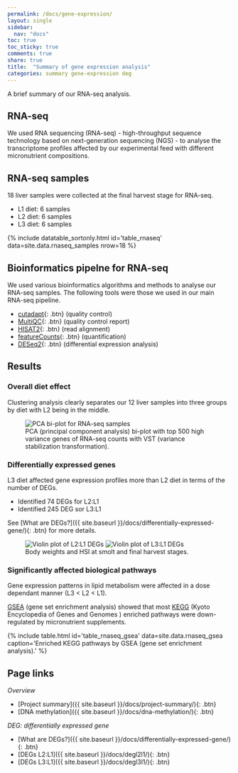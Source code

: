 ```yaml
---
permalink: /docs/gene-expression/
layout: single
sidebar:
  nav: "docs"
toc: true
toc_sticky: true
comments: true
share: true
title:  "Summary of gene expression analysis"
categories: summary gene-expression deg
---
```

A brief summary of our RNA-seq analysis.

## RNA-seq

We used RNA sequencing (RNA-seq) - high-throughput sequence technology based on next-generation sequencing (NGS) - to analyse the transcriptome profiles affected by our experimental feed with different micronutrient compositions.

## RNA-seq samples
18 liver samples were collected at the final harvest stage for RNA-seq.

- L1 diet: 6 samples
- L2 diet: 6 samples
- L3 diet: 6 samples

{% include datatable_sortonly.html id='table_rnaseq'
  data=site.data.rnaseq_samples nrow=18 %}

## Bioinformatics pipelne for RNA-seq
We used various bioinformatics algorithms and methods to analyse our RNA-seq samples.
The following tools were those we used in our main RNA-seq pipeline.
- [cutadapt](https://cutadapt.readthedocs.io/en/stable/){: .btn} (quality control)
- [MultiQC](https://multiqc.info/){: .btn} (quality control report)
- [HISAT2](http://daehwankimlab.github.io/hisat2/){: .btn} (read alignment)
- [featureCounts](http://daehwankimlab.github.io/hisat2/){: .btn} (quantification)
- [DESeq2](https://bioconductor.org/packages/DESeq2/){: .btn} (differential expression analysis)

## Results
### Overall diet effect
Clustering analysis clearly separates our 12 liver samples into three groups by diet with L2 being in the middle.
<figure>
    <img src="{{ site.baseurl }}/assets/images/pca_liver_top500.svg" alt="PCA bi-plot for RNA-seq samples" >
    <figcaption>PCA (principal component analysis) bi-plot with top 500 high variance genes of RNA-seq counts with VST (variance stabilization transformation).</figcaption>
</figure>

### Differentially expressed genes
L3 diet affected gene expression profiles more than L2 diet in terms of the number of DEGs.
- Identified 74 DEGs for L2:L1
- Identified 245 DEG sor L3:L1

See [What are DEGs?]({{ site.baseurl }}/docs/differentially-expressed-gene/){: .btn} for more details.

<figure class="half">
    <img src="{{ site.baseurl }}/assets/images/volcate_l1l2_a.svg" alt="Violin plot of L2:L1 DEGs">
    <img src="{{ site.baseurl }}/assets/images/volcate_l1l3_a.svg" alt="Violin plot of L3:L1 DEGs">
    <figcaption>Body weights and HSI at smolt and final harvest stages.</figcaption>
</figure>

### Significantly affected biological pathways
Gene expression patterns in lipid metabolism were affected in a dose dependant manner (L3 < L2 < L1).

[GSEA](https://www.gsea-msigdb.org/gsea/index.jsp) (gene set enrichment analysis) showed
that most [KEGG](https://www.genome.jp/kegg/) (Kyoto Encyclopedia of Genes and Genomes
) enriched pathways were down-regulated by micronutrient supplements.

{% include table.html id='table_rnaseq_gsea' data=site.data.rnaseq_gsea
   caption='Enriched KEGG pathways by GSEA (gene set enrichment analysis).' %}

## Page links
*Overview*
- [Project summary]({{ site.baseurl }}/docs/project-summary/){: .btn}
- [DNA methylation]({{ site.baseurl }}/docs/dna-methylation/){: .btn}

*DEG: differentially expressed gene*
- [What are DEGs?]({{ site.baseurl }}/docs/differentially-expressed-gene/){: .btn}
- [DEGs L2:L1]({{ site.baseurl }}/docs/degl2l1/){: .btn}
- [DEGs L3:L1]({{ site.baseurl }}/docs/degl3l1/){: .btn}
